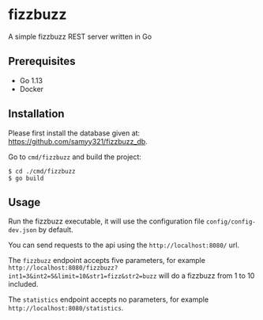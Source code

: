 # fizzbuzz
A simple fizzbuzz REST server written in Go

## Prerequisites
- Go 1.13
- Docker
## Installation
Please first install the database given at: https://github.com/samyy321/fizzbuzz_db.

Go to `cmd/fizzbuzz` and build the project:

```
$ cd ./cmd/fizzbuzz
$ go build
```
## Usage
Run the fizzbuzz executable, it will use the configuration file `config/config-dev.json` by default.

You can send requests to the api using the `http://localhost:8080/` url.

The `fizzbuzz` endpoint accepts five parameters, for example `http://localhost:8080/fizzbuzz?int1=3&int2=5&limit=10&str1=fizz&str2=buzz` will do a fizzbuzz from 1 to 10 included.

The `statistics` endpoint accepts no parameters, for example `http://localhost:8080/statistics`.
